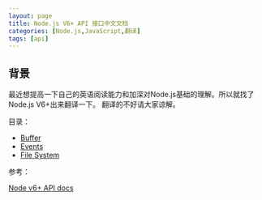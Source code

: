 ```yaml
---
layout: page
title: Node.js V6+ API 接口中文文档
categories: [Node.js,JavaScript,翻译]
tags: [api]
---
```


## 背景
最近想提高一下自己的英语阅读能力和加深对Node.js基础的理解。所以就找了Node.js V6+出来翻译一下。
翻译的不好请大家谅解。

目录：

*   [Buffer](https://github.com/Yi-love/node-api-docs/blob/master/docs/Buffer.md)
*   [Events](https://github.com/Yi-love/node-api-docs/blob/master/docs/Events.md)
*   [File System](https://github.com/Yi-love/node-api-docs/blob/master/docs/FileSystem.md)

参考：

[Node v6+ API docs](https://nodejs.org/dist/latest-v6.x/docs/api/)